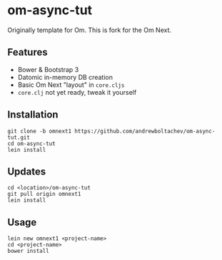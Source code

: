 # om-async-tut

Originally template for Om. This is fork for the Om Next.

## Features

* Bower & Bootstrap 3
* Datomic in-memory DB creation
* Basic Om Next "layout" in `core.cljs`
* `core.clj` not yet ready, tweak it yourself

## Installation

```
git clone -b omnext1 https://github.com/andrewboltachev/om-async-tut.git
cd om-async-tut
lein install
```

## Updates

```
cd <location>/om-async-tut
git pull origin omnext1
lein install
```


## Usage

```
lein new omnext1 <project-name>
cd <project-name>
bower install
```
